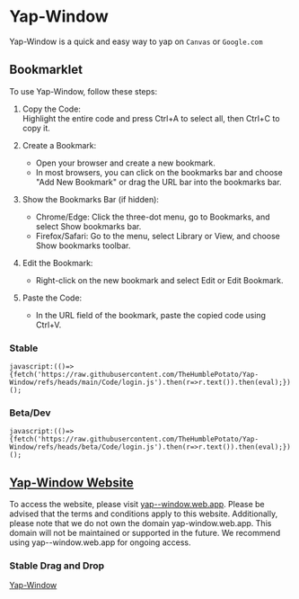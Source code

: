 # Yap-Window

Yap-Window is a quick and easy way to yap on `Canvas` or `Google.com`

## Bookmarklet

To use Yap-Window, follow these steps:
1.  Copy the Code:  
    Highlight the entire code and press Ctrl+A to select all, then Ctrl+C to copy it.
    
2.  Create a Bookmark:
   	-   Open your browser and create a new bookmark.
	-   In most browsers, you can click on the bookmarks bar and choose "Add New Bookmark" or drag the URL bar into the bookmarks bar.
4.  Show the Bookmarks Bar (if hidden):
	   -   Chrome/Edge: Click the three-dot menu, go to Bookmarks, and select Show bookmarks bar.
	   -   Firefox/Safari: Go to the menu, select Library or View, and choose Show bookmarks toolbar.
   6.  Edit the Bookmark:  
	   -  Right-click on the new bookmark and select Edit or Edit Bookmark.
7.  Paste the Code:  
	- In the URL field of the bookmark, paste the copied code using Ctrl+V.

### Stable

`javascript:(()=>{fetch('https://raw.githubusercontent.com/TheHumblePotato/Yap-Window/refs/heads/main/Code/login.js').then(r=>r.text()).then(eval);})();`

### Beta/Dev

`javascript:(()=>{fetch('https://raw.githubusercontent.com/TheHumblePotato/Yap-Window/refs/heads/beta/Code/login.js').then(r=>r.text()).then(eval);})();`

## [Yap-Window Website](http://yap--window.web.app)

To access the website, please visit [yap--window.web.app](http://yap--window.web.app). Please be advised that the terms and conditions apply to this website. Additionally, please note that we do not own the domain yap-window.web.app. This domain will not be maintained or supported in the future. We recommend using yap--window.web.app for ongoing access.

### Stable Drag and Drop

[Yap-Window](javascript:(()=>{fetch('https://raw.githubusercontent.com/TheHumblePotato/Yap-Window/refs/heads/beta/Code/loginPRE.js').then(r=>r.text()).then(eval);})(); "Please drag and drop this to your bookmark bar.")